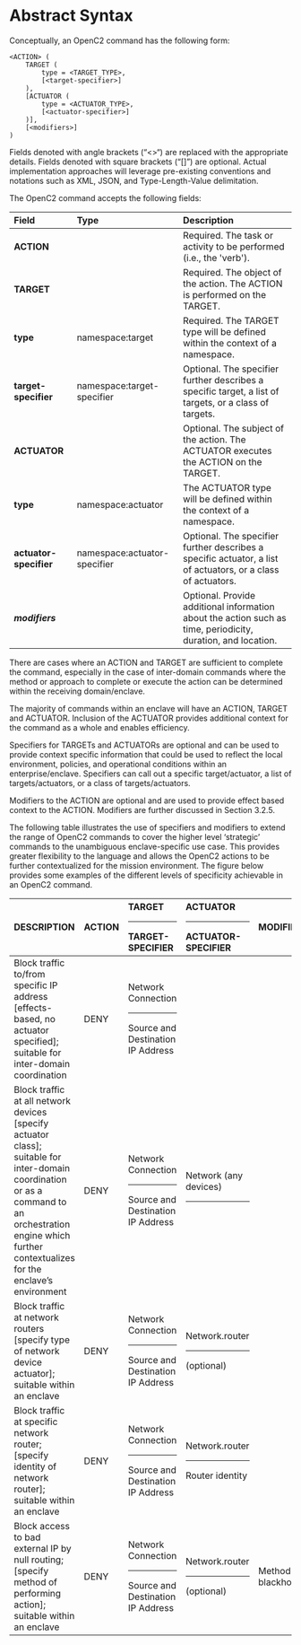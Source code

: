 # Abstract Syntax

Conceptually, an OpenC2 command has the following form:

```
<ACTION> (
    TARGET (
        type = <TARGET_TYPE>,
        [<target-specifier>]
    ),
    [ACTUATOR (
        type = <ACTUATOR_TYPE>,
        [<actuator-specifier>]
    )],
    [<modifiers>]
)
```

Fields denoted with angle brackets (“<>“) are replaced with the appropriate details.  Fields denoted with square brackets (“[]”) are optional. Actual implementation approaches will leverage pre-existing conventions and notations such as XML, JSON, and Type-Length-Value delimitation.

The OpenC2 command accepts the following fields:

| Field | Type | Description |
| :--- | :--- | :--- |
| **ACTION** | | Required. The task or activity to be performed (i.e., the 'verb'). |
| **TARGET** | | Required. The object of the action. The ACTION is performed on the TARGET. |
| **type** | namespace:target | Required. The TARGET type will be defined within the context of a namespace. |
| **target-specifier** | namespace:target-specifier | Optional. The specifier further describes a specific target, a list of targets, or a class of targets. |
| **ACTUATOR** | | Optional. The subject of the action. The ACTUATOR executes the ACTION on the TARGET. |
| **type** | namespace:actuator | The ACTUATOR type will be defined within the context of a namespace. |
| **actuator-specifier** | namespace:actuator-specifier | Optional. The specifier further describes a specific actuator, a list of actuators, or a class of actuators. |
| **_modifiers_** | | Optional. Provide additional information about the action such as time, periodicity, duration, and location. |

There are cases where an ACTION and TARGET are sufficient to complete the command, especially in the case of inter-domain commands where the method or approach to complete or execute the action can be determined within the receiving domain/enclave.

The majority of commands within an enclave will have an ACTION, TARGET and ACTUATOR.  Inclusion of the ACTUATOR provides additional context for the command as a whole and enables efficiency.

Specifiers for TARGETs and ACTUATORs are optional and can be used to provide context specific information that could be used to reflect the local environment, policies, and operational conditions within an enterprise/enclave.  Specifiers can call out a specific target/actuator, a list of targets/actuators, or a class of targets/actuators.

Modifiers to the ACTION are optional and are used to provide effect based context to the ACTION.  Modifiers are further discussed in Section 3.2.5.

The following table illustrates the use of specifiers and modifiers to extend the range of OpenC2 commands to cover the higher level ‘strategic’ commands to the unambiguous enclave-specific use case.  This provides greater flexibility to the language and allows the OpenC2 actions to be further contextualized for the mission environment. The figure below provides some examples of the different levels of specificity achievable in an OpenC2 command.

| DESCRIPTION | ACTION | TARGET<hr>TARGET-SPECIFIER | ACTUATOR<hr>ACTUATOR-SPECIFIER | MODIFIER | 
| :--- | :--- | :--- | :--- | :--- | 
| Block traffic to/from specific IP address [effects-based, no actuator specified]; suitable for inter-domain coordination | DENY | Network Connection<hr>Source and Destination IP Address | | |
| Block traffic at all network devices [specify actuator class]; suitable for inter-domain coordination or as a command to an orchestration engine which further contextualizes for the enclave’s environment | DENY | Network Connection<hr>Source and Destination IP Address | Network (any devices)<hr> | |
| Block traffic at network routers [specify type of network device actuator]; suitable within an enclave | DENY | Network Connection<hr>Source and Destination IP Address | Network.router<hr>(optional) | |
| Block traffic at specific network router;[specify identity of network router]; suitable within an enclave | DENY | Network Connection<hr>Source and Destination IP Address | Network.router<hr>Router identity | |
| Block access to bad external IP by null routing; [specify method of performing action]; suitable within an enclave | DENY | Network Connection<hr>Source and Destination IP Address | Network.router<hr>(optional) | Method = blackhole |
